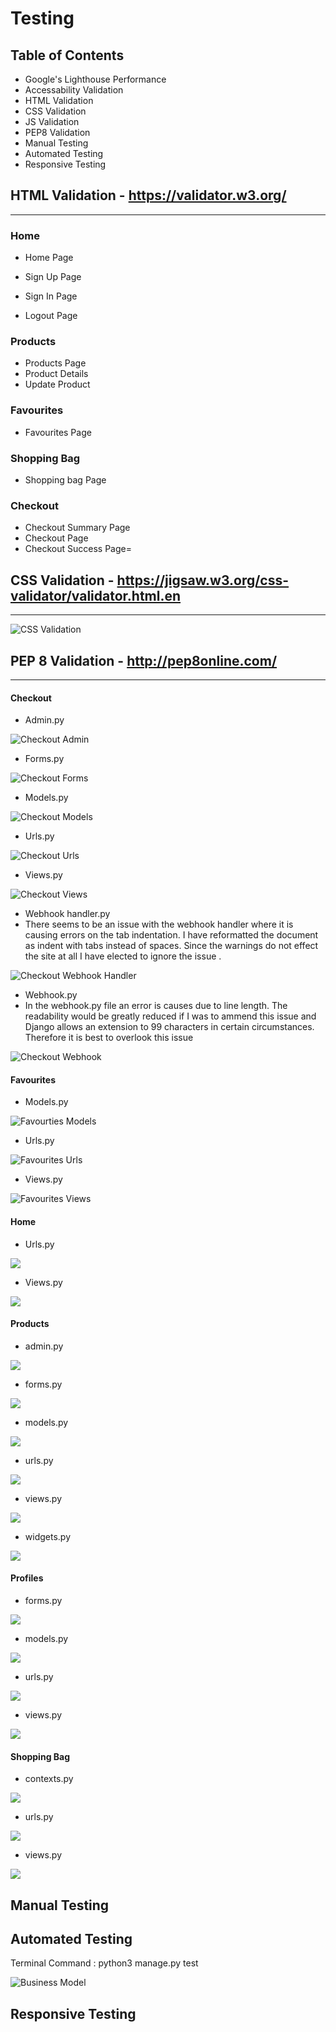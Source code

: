# Testing

## Table of Contents

- Google's Lighthouse Performance
- Accessability Validation
- HTML Validation
- CSS Validation
- JS Validation
- PEP8 Validation
- Manual Testing
- Automated Testing
- Responsive Testing

## HTML Validation - https://validator.w3.org/
---

### Home
- Home Page

- Sign Up Page
- Sign In Page
- Logout Page

### Products
- Products Page
- Product Details
- Update Product

### Favourites
- Favourites Page

### Shopping Bag 
- Shopping bag Page

### Checkout
- Checkout Summary Page
- Checkout Page
- Checkout Success Page=

## CSS Validation - https://jigsaw.w3.org/css-validator/validator.html.en
---

![CSS Validation](./testing_images/CSS%20Validator.png "CSS Validation")

## PEP 8 Validation - http://pep8online.com/
---

#### Checkout
- Admin.py

![Checkout Admin](./testing_images/checkout-admin.png "Checkout Admin")

- Forms.py

![Checkout Forms](./testing_images/checkout-forms.png "Checkout Forms")

- Models.py

![Checkout Models](./testing_images/checkout-models.png "Checkout Models")

- Urls.py

![Checkout Urls](./testing_images/checkout-urls.png "Checkout Urls")

- Views.py

![Checkout Views](./testing_images/checkout-views.png "Checkout Views")

- Webhook handler.py
- There seems to be an issue with the webhook handler where it is causing errors on the tab indentation. I have reformatted the document as indent with tabs instead of spaces. Since the warnings do not effect the site at all I have elected to ignore the issue .

![Checkout Webhook Handler](./testing_images/checkout-webhookhandler.png "Webhook Handler")

- Webhook.py
- In the webhook.py file an error is causes due to line length. The readability would be greatly reduced if I was to ammend this issue and Django allows an extension to 99 characters in certain circumstances. Therefore it is best to overlook this issue

![Checkout Webhook](./testing_images/checkout-webhook.png "Checkout Webhook")

#### Favourites
- Models.py

![Favourties Models](./testing_images/favourites-models.png "Favourties Models")

- Urls.py

![Favourites Urls](./testing_images/favourites-urls.png "Favourites Urls")

- Views.py

![Favourites Views](./testing_images/favourites-views.png "Favourites Views")

#### Home

- Urls.py

![](./testing_images/home-urls.png "")

- Views.py

![](./testing_images/home-views.png "")

#### Products

- admin.py

![](./testing_images/products-admin.png "")

- forms.py

![](./testing_images/products-forms.png "")

- models.py

![](./testing_images/products-models.png "")

- urls.py

![](./testing_images/checkout-urls.png "")

- views.py

![](./testing_images/products-views.png "")

- widgets.py

![](./testing_images/products-widgets.png "")

#### Profiles

- forms.py

![](./testing_images/profiles-forms.png "")

- models.py

![](./testing_images/profiles-models.png "")

- urls.py

![](./testing_images/products-urls.png "")

- views.py

![](./testing_images/profiles-views.png "")


#### Shopping Bag

- contexts.py

![](./testing_images/shoppingbag-contexts.png "")

- urls.py

![](./testing_images/shoppingbag-urls.png "")

- views.py

![](./testing_images/shoppingbag-views.png "")

## Manual Testing


## Automated Testing

Terminal Command : python3 manage.py test

![Business Model](./media/test_urls.png "Title")

## Responsive Testing
